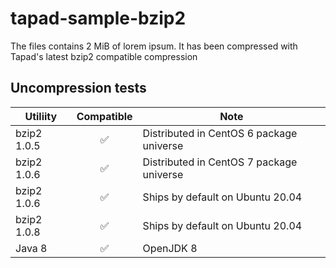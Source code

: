 # tapad-sample-bzip2

The files contains 2 MiB of lorem ipsum. It has been compressed with Tapad's latest bzip2 compatible compression


## Uncompression tests

| Utiliity | Compatible | Note |
| -------- | :----------: | ---- |
| bzip2 1.0.5 | ✅ | Distributed in CentOS 6 package universe |
| bzip2 1.0.6 | ✅ | Distributed in CentOS 7 package universe |
| bzip2 1.0.6 | ✅ | Ships by default on Ubuntu 20.04 |
| bzip2 1.0.8 | ✅ | Ships by default on Ubuntu 20.04 |
| Java 8 | ✅ | OpenJDK 8 |
